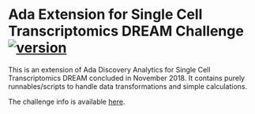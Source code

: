 # Ada Extension for Single Cell  Transcriptomics DREAM Challenge [![version](https://img.shields.io/badge/version-0.0.1-green.svg)](https://ada-discovery.github.io)

This is an extension of Ada Discovery Analytics for Single Cell Transcriptomics DREAM concluded in November 2018. It contains purely runnables/scripts to handle data transformations and simple calculations.

The challenge info is available [here](https://www.synapse.org/#!Synapse:syn15665609/wiki/582909).
